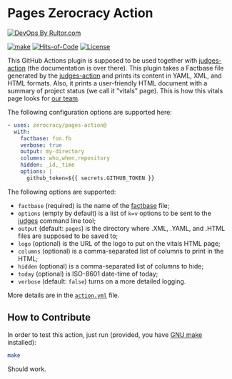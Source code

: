 # Pages Zerocracy Action

[![DevOps By Rultor.com](http://www.rultor.com/b/zerocracy/pages-action)](http://www.rultor.com/p/zerocracy/pages-action)

[![make](https://github.com/zerocracy/pages-action/actions/workflows/make.yml/badge.svg)](https://github.com/zerocracy/pages-action/actions/workflows/make.yml)
[![Hits-of-Code](https://hitsofcode.com/github/zerocracy/pages-action)](https://hitsofcode.com/view/github/zerocracy/pages-action)
[![License](https://img.shields.io/badge/license-MIT-green.svg)](https://github.com/zerocracy/pages-action/blob/master/LICENSE.txt)

This GitHub Actions plugin is supposed to be used
together with [judges-action](https://github.com/zerocracy/judges-action)
(the documentation is over there). This plugin takes a Factbase file generated
by the [judges-action](https://github.com/zerocracy/judges-action) and prints
its content in YAML, XML, and HTML formats. Also, it prints a user-friendly
HTML document with a summary of project status (we call it "vitals" page).
This is how this vitals page looks for
[our team](https://zerocracy.github.io/judges-action/zerocracy-vitals.html).

The following configuration options are supported here:

```yaml
- uses: zerocracy/pages-action@
  with:
    factbase: foo.fb
    verbose: true
    output: my-directory
    columns: who,when,repository
    hidden: _id,_time
    options: |
      github_token=${{ secrets.GITHUB_TOKEN }}
```

The following options are supported:

* `factbase` (required) is the name of the
[factbase](https://github.com/yegor256/factbase) file;
* `options` (empty by default) is a list of `k=v` options to be sent to
the [judges](https://github.com/yegor256/judges) command line tool;
* `output` (default: `pages`) is the directory where .XML, .YAML,
and .HTML files are supposed to be saved to;
* `logo` (optional) is the URL of the logo to put on the vitals HTML page;
* `columns` (optional) is a comma-separated list of columns
to print in the HTML;
* `hidden` (optional) is a comma-separated list of columns to hide;
* `today` (optional) is ISO-8601 date-time of today;
* `verbose` (default: `false`) turns on a more detailed logging.

More details are in the
[`action.yml`](https://github.com/zerocracy/pages-action/blob/master/action.yml)
file.

## How to Contribute

In order to test this action, just run (provided, you have
[GNU make](https://www.gnu.org/software/make/) installed):

```bash
make
```

Should work.
